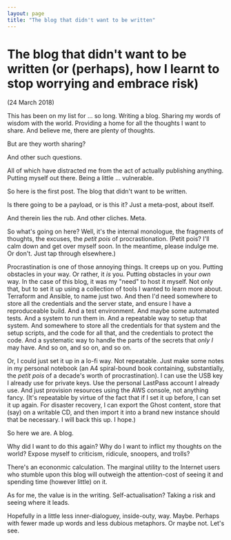 ```yaml
---
layout: page
title: "The blog that didn't want to be written"
---
```

# The blog that didn't want to be written (or (perhaps), how I learnt to stop worrying and embrace risk)

(24 March 2018)

This has been on my list for ... so long. Writing a blog. Sharing my words of wisdom with the world. Providing a home for all the thoughts I want to share. And believe me, there are plenty of thoughts.

But are they worth sharing?

And other such questions.

All of which have distracted me from the act of actually publishing anything. Putting myself out there. Being a little ... vulnerable.

So here is the first post. The blog that didn't want to be written.

Is there going to be a payload, or is this it? Just a meta-post, about itself.

And therein lies the rub. And other cliches. Meta.

So what's going on here? Well, it's the internal monologue, the fragments of thoughts, the excuses, the *petit pois* of procrastionation. (Petit pois? I'll calm down and get over myself soon. In the meantime, please indulge me. Or don't. Just tap through elsewhere.)

Procrastination is one of those annoying things. It creeps up on you. Putting obstacles in your way. Or rather, it _is_ you. Putting obstacles in your _own_ way. In the case of this blog, it was my "need" to host it myself. Not only that, but to set it up using a collection of tools I wanted to learn more about. Terraform and Ansible, to name just two. And then I'd need somewhere to store all the credentials and the server state, and ensure I have a reproduceable build. And a test environment. And maybe some automated tests. And a system to run them in. And a repeatable way to setup that system. And somewhere to store all the credentials for that system and the setup scripts, and the code for all that, and the credentials to protect the code. And a systematic way to handle the parts of the secrets that _only I_ may have. And so on, and so on, and so on.

Or, I could just set it up in a lo-fi way. Not repeatable. Just make some notes in my personal notebook (an A4 spiral-bound book containing, substantially, the _petit pois_ of a decade's worth of procrastination). I can use the USB key I already use for private keys. Use the personal LastPass account I already use. And just provision resources using the AWS console, not anything fancy. (It's repeatable by virtue of the fact that if I set it up before, I can set it up again. For disaster recovery, I can export the Ghost content, store that (say) on a writable CD, and then import it into a brand new instance should that be necessary. I will back this up. I hope.)

So here we are. A blog.

Why did I want to do this again? Why do I want to inflict my thoughts on the world? Expose myself to criticism, ridicule, snoopers, and trolls?

There's an econonmic calculation. The marginal utility to the Internet users who stumble upon this blog will outweigh the attention-cost of seeing it and spending time (however little) on it.

As for me, the value is in the writing. Self-actualisation? Taking a risk and seeing where it leads.

Hopefully in a little less inner-dialoguey, inside-outy, way. Maybe. Perhaps with fewer made up words and less dubious metaphors. Or maybe not. Let's see.
